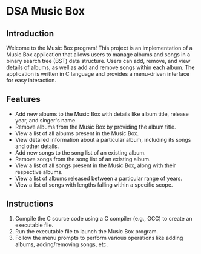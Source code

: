 # DSA Music Box

## Introduction

Welcome to the Music Box program! This project is an implementation of a Music Box application that allows users to manage albums and songs in a binary search tree (BST) data structure. Users can add, remove, and view details of albums, as well as add and remove songs within each album. The application is written in C language and provides a menu-driven interface for easy interaction.

## Features

- Add new albums to the Music Box with details like album title, release year, and singer's name.
- Remove albums from the Music Box by providing the album title.
- View a list of all albums present in the Music Box.
- View detailed information about a particular album, including its songs and other details.
- Add new songs to the song list of an existing album.
- Remove songs from the song list of an existing album.
- View a list of all songs present in the Music Box, along with their respective albums.
- View a list of albums released between a particular range of years.
- View a list of songs with lengths falling within a specific scope.

## Instructions

1. Compile the C source code using a C compiler (e.g., GCC) to create an executable file.
2. Run the executable file to launch the Music Box program.
3. Follow the menu prompts to perform various operations like adding albums, adding/removing songs, etc.
